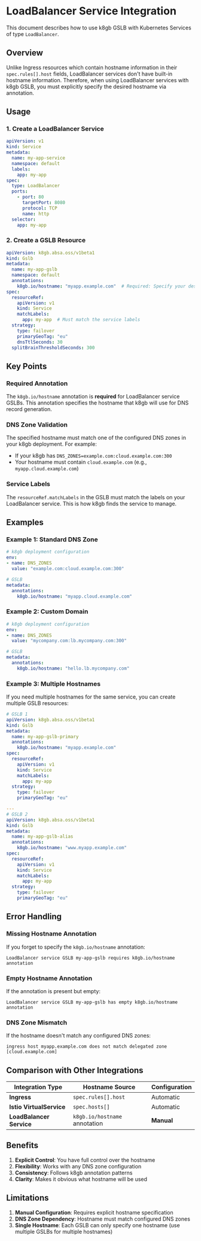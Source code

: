 # LoadBalancer Service Integration

This document describes how to use k8gb GSLB with Kubernetes Services of type `LoadBalancer`.

## Overview

Unlike Ingress resources which contain hostname information in their `spec.rules[].host` fields, LoadBalancer services don't have built-in hostname information. Therefore, when using LoadBalancer services with k8gb GSLB, you must explicitly specify the desired hostname via annotation.

## Usage

### 1. Create a LoadBalancer Service

```yaml
apiVersion: v1
kind: Service
metadata:
  name: my-app-service
  namespace: default
  labels:
    app: my-app
spec:
  type: LoadBalancer
  ports:
    - port: 80
      targetPort: 8080
      protocol: TCP
      name: http
  selector:
    app: my-app
```

### 2. Create a GSLB Resource

```yaml
apiVersion: k8gb.absa.oss/v1beta1
kind: Gslb
metadata:
  name: my-app-gslb
  namespace: default
  annotations:
    k8gb.io/hostname: "myapp.example.com"  # Required: Specify your desired hostname
spec:
  resourceRef:
    apiVersion: v1
    kind: Service
    matchLabels:
      app: my-app  # Must match the service labels
  strategy:
    type: failover
    primaryGeoTag: "eu"
    dnsTtlSeconds: 30
  splitBrainThresholdSeconds: 300
```

## Key Points

### Required Annotation

The `k8gb.io/hostname` annotation is **required** for LoadBalancer service GSLBs. This annotation specifies the hostname that k8gb will use for DNS record generation.

### DNS Zone Validation

The specified hostname must match one of the configured DNS zones in your k8gb deployment. For example:

- If your k8gb has `DNS_ZONES=example.com:cloud.example.com:300`
- Your hostname must contain `cloud.example.com` (e.g., `myapp.cloud.example.com`)

### Service Labels

The `resourceRef.matchLabels` in the GSLB must match the labels on your LoadBalancer service. This is how k8gb finds the service to manage.

## Examples

### Example 1: Standard DNS Zone

```yaml
# k8gb deployment configuration
env:
- name: DNS_ZONES
  value: "example.com:cloud.example.com:300"

# GSLB
metadata:
  annotations:
    k8gb.io/hostname: "myapp.cloud.example.com"
```

### Example 2: Custom Domain

```yaml
# k8gb deployment configuration
env:
- name: DNS_ZONES
  value: "mycompany.com:lb.mycompany.com:300"

# GSLB
metadata:
  annotations:
    k8gb.io/hostname: "hello.lb.mycompany.com"
```

### Example 3: Multiple Hostnames

If you need multiple hostnames for the same service, you can create multiple GSLB resources:

```yaml
# GSLB 1
apiVersion: k8gb.absa.oss/v1beta1
kind: Gslb
metadata:
  name: my-app-gslb-primary
  annotations:
    k8gb.io/hostname: "myapp.example.com"
spec:
  resourceRef:
    apiVersion: v1
    kind: Service
    matchLabels:
      app: my-app
  strategy:
    type: failover
    primaryGeoTag: "eu"

---
# GSLB 2
apiVersion: k8gb.absa.oss/v1beta1
kind: Gslb
metadata:
  name: my-app-gslb-alias
  annotations:
    k8gb.io/hostname: "www.myapp.example.com"
spec:
  resourceRef:
    apiVersion: v1
    kind: Service
    matchLabels:
      app: my-app
  strategy:
    type: failover
    primaryGeoTag: "eu"
```

## Error Handling

### Missing Hostname Annotation

If you forget to specify the `k8gb.io/hostname` annotation:

```
LoadBalancer service GSLB my-app-gslb requires k8gb.io/hostname annotation
```

### Empty Hostname Annotation

If the annotation is present but empty:

```
LoadBalancer service GSLB my-app-gslb has empty k8gb.io/hostname annotation
```

### DNS Zone Mismatch

If the hostname doesn't match any configured DNS zones:

```
ingress host myapp.example.com does not match delegated zone [cloud.example.com]
```

## Comparison with Other Integrations

| Integration Type | Hostname Source | Configuration |
|------------------|-----------------|---------------|
| **Ingress** | `spec.rules[].host` | Automatic |
| **Istio VirtualService** | `spec.hosts[]` | Automatic |
| **LoadBalancer Service** | `k8gb.io/hostname` annotation | **Manual** |

## Benefits

1. **Explicit Control**: You have full control over the hostname
2. **Flexibility**: Works with any DNS zone configuration
3. **Consistency**: Follows k8gb annotation patterns
4. **Clarity**: Makes it obvious what hostname will be used

## Limitations

1. **Manual Configuration**: Requires explicit hostname specification
2. **DNS Zone Dependency**: Hostname must match configured DNS zones
3. **Single Hostname**: Each GSLB can only specify one hostname (use multiple GSLBs for multiple hostnames)
